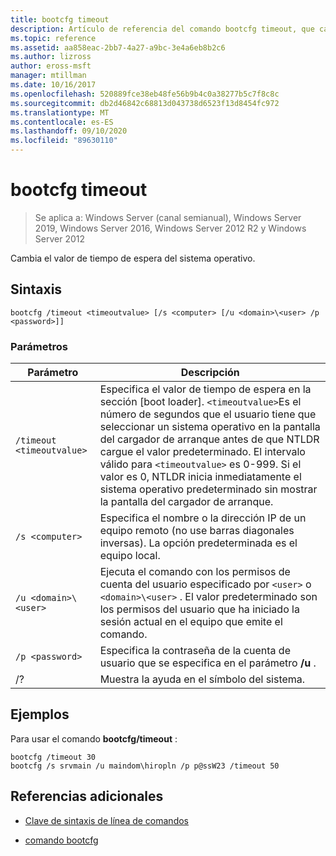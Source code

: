 ```yaml
---
title: bootcfg timeout
description: Artículo de referencia del comando bootcfg timeout, que cambia el valor de tiempo de espera del sistema operativo.
ms.topic: reference
ms.assetid: aa858eac-2bb7-4a27-a9bc-3e4a6eb8b2c6
ms.author: lizross
author: eross-msft
manager: mtillman
ms.date: 10/16/2017
ms.openlocfilehash: 520889fce38eb48fe56b9b4c0a38277b5c7f8c8c
ms.sourcegitcommit: db2d46842c68813d043738d6523f13d8454fc972
ms.translationtype: MT
ms.contentlocale: es-ES
ms.lasthandoff: 09/10/2020
ms.locfileid: "89630110"
---
```

# <a name="bootcfg-timeout"></a>bootcfg timeout

> Se aplica a: Windows Server (canal semianual), Windows Server 2019, Windows Server 2016, Windows Server 2012 R2 y Windows Server 2012

Cambia el valor de tiempo de espera del sistema operativo.

## <a name="syntax"></a>Sintaxis

```
bootcfg /timeout <timeoutvalue> [/s <computer> [/u <domain>\<user> /p <password>]]
```

### <a name="parameters"></a>Parámetros

| Parámetro | Descripción |
| --------- | ----------- |
| `/timeout <timeoutvalue>` | Especifica el valor de tiempo de espera en la sección [boot loader]. `<timeoutvalue>`Es el número de segundos que el usuario tiene que seleccionar un sistema operativo en la pantalla del cargador de arranque antes de que NTLDR cargue el valor predeterminado. El intervalo válido para `<timeoutvalue>` es 0-999. Si el valor es 0, NTLDR inicia inmediatamente el sistema operativo predeterminado sin mostrar la pantalla del cargador de arranque. |
| `/s <computer>` | Especifica el nombre o la dirección IP de un equipo remoto (no use barras diagonales inversas). La opción predeterminada es el equipo local. |
| `/u <domain>\<user>`  | Ejecuta el comando con los permisos de cuenta del usuario especificado por `<user>` o `<domain>\<user>` . El valor predeterminado son los permisos del usuario que ha iniciado la sesión actual en el equipo que emite el comando. |
| `/p <password>` | Especifica la contraseña de la cuenta de usuario que se especifica en el parámetro **/u** . |
| /? | Muestra la ayuda en el símbolo del sistema. |

## <a name="examples"></a>Ejemplos

Para usar el comando **bootcfg/timeout** :

```
bootcfg /timeout 30
bootcfg /s srvmain /u maindom\hiropln /p p@ssW23 /timeout 50
```

## <a name="additional-references"></a>Referencias adicionales

- [Clave de sintaxis de línea de comandos](command-line-syntax-key.md)

- [comando bootcfg](bootcfg.md)
